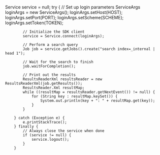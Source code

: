 Service service = null;
        try {
            // Set up login parameters
            ServiceArgs loginArgs = new ServiceArgs();
            loginArgs.setHost(HOST);
            loginArgs.setPort(PORT);
            loginArgs.setScheme(SCHEME);
            loginArgs.setToken(TOKEN);

            // Initialize the SDK client
            service = Service.connect(loginArgs);

            // Perform a search query
            Job job = service.getJobs().create("search index=_internal | head 1");

            // Wait for the search to finish
            job.waitForCompletion();

            // Print out the results
            ResultsReaderXml resultsReader = new ResultsReaderXml(job.getResults());
            ResultsReader.Xml resultMap;
            while ((resultMap = resultsReader.getNextEvent()) != null) {
                for (String key : resultMap.keySet()) {
                    System.out.println(key + ": " + resultMap.get(key));
                }
            }

        } catch (Exception e) {
            e.printStackTrace();
        } finally {
            // Always close the service when done
            if (service != null) {
                service.logout();
            }
        }
    
